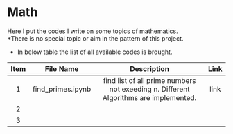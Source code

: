 # Math
Here I put the codes I write on some topics of mathematics.  
*There is no special topic or aim in the pattern of this project.  
* In below table the list of all available codes is brought.


| Item | File Name | Description | Link |
|:---------:|:--------:|:---------:|:---------:|
| 1 | find_primes.ipynb | find list of all prime numbers not exeeding n. Different Algorithms are implemented. | link |
| 2 |  |  |  |
| 3 |  |  |  |
